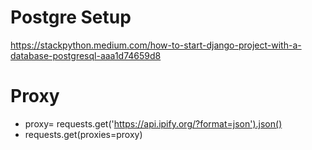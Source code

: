 # Postgre Setup
https://stackpython.medium.com/how-to-start-django-project-with-a-database-postgresql-aaa1d74659d8

# Proxy
- proxy= requests.get('https://api.ipify.org/?format=json').json()
- requests.get(proxies=proxy)
